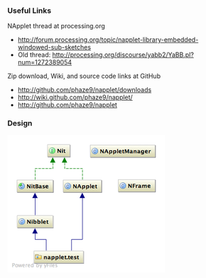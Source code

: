 ### Useful Links

NApplet thread at processing.org

* http://forum.processing.org/topic/napplet-library-embedded-windowed-sub-sketches
* Old thread: http://processing.org/discourse/yabb2/YaBB.pl?num=1272389054

Zip download, Wiki, and source code links at GitHub

* http://github.com/phaze9/napplet/downloads
* http://wiki.github.com/phaze9/napplet/
* http://github.com/phaze9/napplet

### Design

![Class diagram](https://github.com/phaze9/napplet/raw/master/resources/napplet.png)